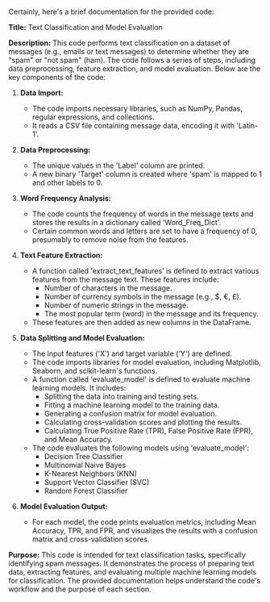 Certainly, here's a brief documentation for the provided code:

**Title:** Text Classification and Model Evaluation

**Description:** This code performs text classification on a dataset of messages (e.g., emails or text messages) to determine whether they are "spam" or "not spam" (ham). The code follows a series of steps, including data preprocessing, feature extraction, and model evaluation. Below are the key components of the code:

1.  **Data Import:**
    
    *   The code imports necessary libraries, such as NumPy, Pandas, regular expressions, and collections.
    *   It reads a CSV file containing message data, encoding it with 'Latin-1'.
2.  **Data Preprocessing:**
    
    *   The unique values in the 'Label' column are printed.
    *   A new binary 'Target' column is created where 'spam' is mapped to 1 and other labels to 0.
3.  **Word Frequency Analysis:**
    
    *   The code counts the frequency of words in the message texts and stores the results in a dictionary called 'Word\_Freq\_Dict'.
    *   Certain common words and letters are set to have a frequency of 0, presumably to remove noise from the features.
4.  **Text Feature Extraction:**
    
    *   A function called 'extract\_text\_features' is defined to extract various features from the message text. These features include:
        *   Number of characters in the message.
        *   Number of currency symbols in the message (e.g., $, €, £).
        *   Number of numeric strings in the message.
        *   The most popular term (word) in the message and its frequency.
    *   These features are then added as new columns in the DataFrame.
5.  **Data Splitting and Model Evaluation:**
    
    *   The input features ('X') and target variable ('Y') are defined.
    *   The code imports libraries for model evaluation, including Matplotlib, Seaborn, and scikit-learn's functions.
    *   A function called 'evaluate\_model' is defined to evaluate machine learning models. It includes:
        *   Splitting the data into training and testing sets.
        *   Fitting a machine learning model to the training data.
        *   Generating a confusion matrix for model evaluation.
        *   Calculating cross-validation scores and plotting the results.
        *   Calculating True Positive Rate (TPR), False Positive Rate (FPR), and Mean Accuracy.
    *   The code evaluates the following models using 'evaluate\_model':
        *   Decision Tree Classifier
        *   Multinomial Naive Bayes
        *   K-Nearest Neighbors (KNN)
        *   Support Vector Classifier (SVC)
        *   Random Forest Classifier
6.  **Model Evaluation Output:**
    
    *   For each model, the code prints evaluation metrics, including Mean Accuracy, TPR, and FPR, and visualizes the results with a confusion matrix and cross-validation scores.

**Purpose:** This code is intended for text classification tasks, specifically identifying spam messages. It demonstrates the process of preparing text data, extracting features, and evaluating multiple machine learning models for classification. The provided documentation helps understand the code's workflow and the purpose of each section.

